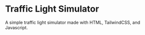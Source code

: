 # Traffic Light Simulator

A simple traffic light simulator made with HTML, TailwindCSS, and Javascript.
